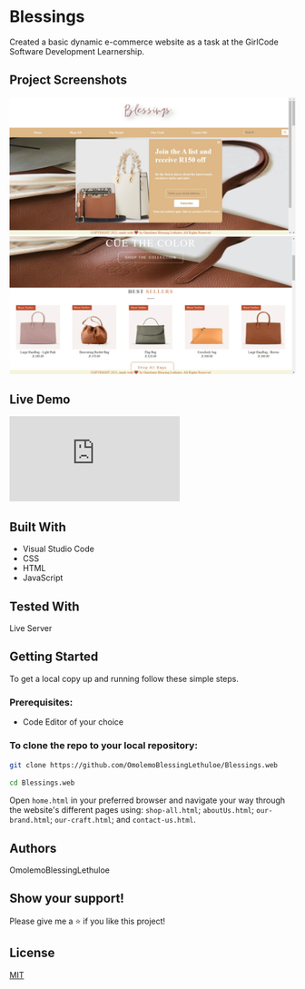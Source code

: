 # Blessings

Created a basic dynamic e-commerce website as a task at the GirlCode Software Development Learnership. 


## Project Screenshots

![Project Screenshot](images/readme-img.jpg)
![Project Screenshot](images/readme2-img.jpg)

## Live Demo
![Live Demo](https://raw.githack.com/OmolemoBlessingLethuloe/Blessings.web/main/home.html)

## Built With

* Visual Studio Code
* CSS
* HTML
* JavaScript

## Tested With
Live Server

## Getting Started

To get a local copy up and running follow these simple steps.

### Prerequisites:
* Code Editor of your choice

### To clone the repo to your local repository:

``` bash
git clone https://github.com/OmolemoBlessingLethuloe/Blessings.web
``` 

``` bash
cd Blessings.web
```

Open ``` home.html ``` in your preferred browser and navigate your way through the website's different pages using: ``` shop-all.html ```; ``` aboutUs.html ```; ``` our-brand.html ```; ``` our-craft.html ```; and ``` contact-us.html ```.

## Authors
OmolemoBlessingLethuloe

## Show your support!
Please give me a ⭐ if you like this project!

## License
[MIT](https://choosealicense.com/licenses/mit/)
